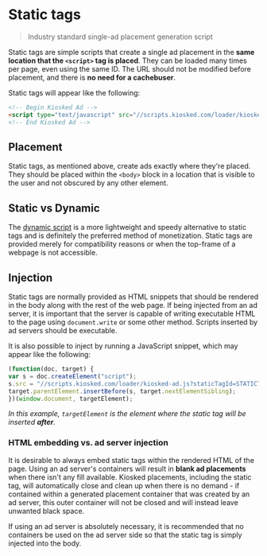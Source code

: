 # Static tags
> Industry standard single-ad placement generation script

Static tags are simple scripts that create a single ad placement in the **same location that the `<script>` tag is placed**. They can be loaded many times per page, even using the same ID. The URL should not be modified before placement, and there is **no need for a cachebuser**.

Static tags will appear like the following:

```html
<!-- Begin Kiosked Ad -->
<script type="text/javascript" src="//scripts.kiosked.com/loader/kiosked-ad.js?staticTagId=STATICTAGID"></script>
<!-- End Kiosked Ad -->
```

## Placement

Static tags, as mentioned above, create ads exactly where they're placed. They should be placed within the `<body>` block in a location that is visible to the user and not obscured by any other element.

## Static vs Dynamic

The [dynamic script](script/introduction_dynamic.md) is a more lightweight and speedy alternative to static tags and is definitely the preferred method of monetization. Static tags are provided merely for compatibility reasons or when the top-frame of a webpage is not accessible.

## Injection

Static tags are normally provided as HTML snippets that should be rendered in the body along with the rest of the web page. If being injected from an ad server, it is important that the server is capable of writing executable HTML to the page using `document.write` or some other method. Scripts inserted by ad servers should be executable.

It is also possible to inject by running a JavaScript snippet, which may appear like the following:

```javascript
(function(doc, target) {
var s = doc.createElement("script");
s.src = "//scripts.kiosked.com/loader/kiosked-ad.js?staticTagId=STATICTAGID";
target.parentElement.insertBefore(s, target.nextElementSibling);
})(window.document, targetElement);
```

_In this example, `targetElement` is the element where the static tag will be inserted **after**._

### HTML embedding vs. ad server injection

It is desirable to always embed static tags within the rendered HTML of the page. Using an ad server's containers will result in **blank ad placements** when there isn't any fill available. Kiosked placements, including the static tag, will automatically close and clean up when there is no demand - if contained within a generated placement container that was created by an ad server, this outer container will not be closed and will instead leave unwanted black space.

If using an ad server is absolutely necessary, it is recommended that no containers be used on the ad server side so that the static tag is simply injected into the body.
